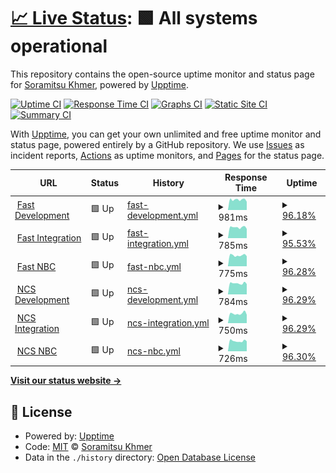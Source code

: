 # [📈 Live Status](https://soramitsukhmer.github.io/upptime): <!--live status--> **🟩 All systems operational**

This repository contains the open-source uptime monitor and status page for [Soramitsu Khmer](https://soramitsu.co.jp/kh), powered by [Upptime](https://github.com/upptime/upptime).

[![Uptime CI](https://github.com/soramitsukhmer/upptime/workflows/Uptime%20CI/badge.svg)](https://github.com/soramitsukhmer/upptime/actions?query=workflow%3A%22Uptime+CI%22)
[![Response Time CI](https://github.com/soramitsukhmer/upptime/workflows/Response%20Time%20CI/badge.svg)](https://github.com/soramitsukhmer/upptime/actions?query=workflow%3A%22Response+Time+CI%22)
[![Graphs CI](https://github.com/soramitsukhmer/upptime/workflows/Graphs%20CI/badge.svg)](https://github.com/soramitsukhmer/upptime/actions?query=workflow%3A%22Graphs+CI%22)
[![Static Site CI](https://github.com/soramitsukhmer/upptime/workflows/Static%20Site%20CI/badge.svg)](https://github.com/soramitsukhmer/upptime/actions?query=workflow%3A%22Static+Site+CI%22)
[![Summary CI](https://github.com/soramitsukhmer/upptime/workflows/Summary%20CI/badge.svg)](https://github.com/soramitsukhmer/upptime/actions?query=workflow%3A%22Summary+CI%22)

With [Upptime](https://upptime.js.org), you can get your own unlimited and free uptime monitor and status page, powered entirely by a GitHub repository. We use [Issues](https://github.com/soramitsukhmer/upptime/issues) as incident reports, [Actions](https://github.com/soramitsukhmer/upptime/actions) as uptime monitors, and [Pages](https://soramitsukhmer.github.io/upptime) for the status page.

<!--start: status pages-->
<!-- This summary is generated by Upptime (https://github.com/upptime/upptime) -->
<!-- Do not edit this manually, your changes will be overwritten -->
<!-- prettier-ignore -->
| URL | Status | History | Response Time | Uptime |
| --- | ------ | ------- | ------------- | ------ |
| <img alt="" src="https://favicons.githubusercontent.com/web-fast-dev.sorakh.app" height="13"> [Fast Development](https://web-fast-dev.sorakh.app/) | 🟩 Up | [fast-development.yml](https://github.com/soramitsukhmer/upptime/commits/HEAD/history/fast-development.yml) | <details><summary><img alt="Response time graph" src="./graphs/fast-development/response-time-week.png" height="20"> 981ms</summary><br><a href="https://upptime.soramitsukhmer.com/history/fast-development"><img alt="Response time 1171" src="https://img.shields.io/endpoint?url=https%3A%2F%2Fraw.githubusercontent.com%2Fsoramitsukhmer%2Fupptime%2FHEAD%2Fapi%2Ffast-development%2Fresponse-time.json"></a><br><a href="https://upptime.soramitsukhmer.com/history/fast-development"><img alt="24-hour response time 935" src="https://img.shields.io/endpoint?url=https%3A%2F%2Fraw.githubusercontent.com%2Fsoramitsukhmer%2Fupptime%2FHEAD%2Fapi%2Ffast-development%2Fresponse-time-day.json"></a><br><a href="https://upptime.soramitsukhmer.com/history/fast-development"><img alt="7-day response time 981" src="https://img.shields.io/endpoint?url=https%3A%2F%2Fraw.githubusercontent.com%2Fsoramitsukhmer%2Fupptime%2FHEAD%2Fapi%2Ffast-development%2Fresponse-time-week.json"></a><br><a href="https://upptime.soramitsukhmer.com/history/fast-development"><img alt="30-day response time 1238" src="https://img.shields.io/endpoint?url=https%3A%2F%2Fraw.githubusercontent.com%2Fsoramitsukhmer%2Fupptime%2FHEAD%2Fapi%2Ffast-development%2Fresponse-time-month.json"></a><br><a href="https://upptime.soramitsukhmer.com/history/fast-development"><img alt="1-year response time 1171" src="https://img.shields.io/endpoint?url=https%3A%2F%2Fraw.githubusercontent.com%2Fsoramitsukhmer%2Fupptime%2FHEAD%2Fapi%2Ffast-development%2Fresponse-time-year.json"></a></details> | <details><summary><a href="https://upptime.soramitsukhmer.com/history/fast-development">96.18%</a></summary><a href="https://upptime.soramitsukhmer.com/history/fast-development"><img alt="All-time uptime 99.29%" src="https://img.shields.io/endpoint?url=https%3A%2F%2Fraw.githubusercontent.com%2Fsoramitsukhmer%2Fupptime%2FHEAD%2Fapi%2Ffast-development%2Fuptime.json"></a><br><a href="https://upptime.soramitsukhmer.com/history/fast-development"><img alt="24-hour uptime 99.38%" src="https://img.shields.io/endpoint?url=https%3A%2F%2Fraw.githubusercontent.com%2Fsoramitsukhmer%2Fupptime%2FHEAD%2Fapi%2Ffast-development%2Fuptime-day.json"></a><br><a href="https://upptime.soramitsukhmer.com/history/fast-development"><img alt="7-day uptime 96.18%" src="https://img.shields.io/endpoint?url=https%3A%2F%2Fraw.githubusercontent.com%2Fsoramitsukhmer%2Fupptime%2FHEAD%2Fapi%2Ffast-development%2Fuptime-week.json"></a><br><a href="https://upptime.soramitsukhmer.com/history/fast-development"><img alt="30-day uptime 99.12%" src="https://img.shields.io/endpoint?url=https%3A%2F%2Fraw.githubusercontent.com%2Fsoramitsukhmer%2Fupptime%2FHEAD%2Fapi%2Ffast-development%2Fuptime-month.json"></a><br><a href="https://upptime.soramitsukhmer.com/history/fast-development"><img alt="1-year uptime 99.29%" src="https://img.shields.io/endpoint?url=https%3A%2F%2Fraw.githubusercontent.com%2Fsoramitsukhmer%2Fupptime%2FHEAD%2Fapi%2Ffast-development%2Fuptime-year.json"></a></details>
| <img alt="" src="https://favicons.githubusercontent.com/web-fast-integration.sorakh.app" height="13"> [Fast Integration](https://web-fast-integration.sorakh.app/) | 🟩 Up | [fast-integration.yml](https://github.com/soramitsukhmer/upptime/commits/HEAD/history/fast-integration.yml) | <details><summary><img alt="Response time graph" src="./graphs/fast-integration/response-time-week.png" height="20"> 785ms</summary><br><a href="https://upptime.soramitsukhmer.com/history/fast-integration"><img alt="Response time 792" src="https://img.shields.io/endpoint?url=https%3A%2F%2Fraw.githubusercontent.com%2Fsoramitsukhmer%2Fupptime%2FHEAD%2Fapi%2Ffast-integration%2Fresponse-time.json"></a><br><a href="https://upptime.soramitsukhmer.com/history/fast-integration"><img alt="24-hour response time 790" src="https://img.shields.io/endpoint?url=https%3A%2F%2Fraw.githubusercontent.com%2Fsoramitsukhmer%2Fupptime%2FHEAD%2Fapi%2Ffast-integration%2Fresponse-time-day.json"></a><br><a href="https://upptime.soramitsukhmer.com/history/fast-integration"><img alt="7-day response time 785" src="https://img.shields.io/endpoint?url=https%3A%2F%2Fraw.githubusercontent.com%2Fsoramitsukhmer%2Fupptime%2FHEAD%2Fapi%2Ffast-integration%2Fresponse-time-week.json"></a><br><a href="https://upptime.soramitsukhmer.com/history/fast-integration"><img alt="30-day response time 794" src="https://img.shields.io/endpoint?url=https%3A%2F%2Fraw.githubusercontent.com%2Fsoramitsukhmer%2Fupptime%2FHEAD%2Fapi%2Ffast-integration%2Fresponse-time-month.json"></a><br><a href="https://upptime.soramitsukhmer.com/history/fast-integration"><img alt="1-year response time 792" src="https://img.shields.io/endpoint?url=https%3A%2F%2Fraw.githubusercontent.com%2Fsoramitsukhmer%2Fupptime%2FHEAD%2Fapi%2Ffast-integration%2Fresponse-time-year.json"></a></details> | <details><summary><a href="https://upptime.soramitsukhmer.com/history/fast-integration">95.53%</a></summary><a href="https://upptime.soramitsukhmer.com/history/fast-integration"><img alt="All-time uptime 99.10%" src="https://img.shields.io/endpoint?url=https%3A%2F%2Fraw.githubusercontent.com%2Fsoramitsukhmer%2Fupptime%2FHEAD%2Fapi%2Ffast-integration%2Fuptime.json"></a><br><a href="https://upptime.soramitsukhmer.com/history/fast-integration"><img alt="24-hour uptime 97.33%" src="https://img.shields.io/endpoint?url=https%3A%2F%2Fraw.githubusercontent.com%2Fsoramitsukhmer%2Fupptime%2FHEAD%2Fapi%2Ffast-integration%2Fuptime-day.json"></a><br><a href="https://upptime.soramitsukhmer.com/history/fast-integration"><img alt="7-day uptime 95.53%" src="https://img.shields.io/endpoint?url=https%3A%2F%2Fraw.githubusercontent.com%2Fsoramitsukhmer%2Fupptime%2FHEAD%2Fapi%2Ffast-integration%2Fuptime-week.json"></a><br><a href="https://upptime.soramitsukhmer.com/history/fast-integration"><img alt="30-day uptime 98.93%" src="https://img.shields.io/endpoint?url=https%3A%2F%2Fraw.githubusercontent.com%2Fsoramitsukhmer%2Fupptime%2FHEAD%2Fapi%2Ffast-integration%2Fuptime-month.json"></a><br><a href="https://upptime.soramitsukhmer.com/history/fast-integration"><img alt="1-year uptime 99.10%" src="https://img.shields.io/endpoint?url=https%3A%2F%2Fraw.githubusercontent.com%2Fsoramitsukhmer%2Fupptime%2FHEAD%2Fapi%2Ffast-integration%2Fuptime-year.json"></a></details>
| <img alt="" src="https://favicons.githubusercontent.com/web-fast-nbc.sorakh.app" height="13"> [Fast NBC](https://web-fast-nbc.sorakh.app/) | 🟩 Up | [fast-nbc.yml](https://github.com/soramitsukhmer/upptime/commits/HEAD/history/fast-nbc.yml) | <details><summary><img alt="Response time graph" src="./graphs/fast-nbc/response-time-week.png" height="20"> 775ms</summary><br><a href="https://upptime.soramitsukhmer.com/history/fast-nbc"><img alt="Response time 760" src="https://img.shields.io/endpoint?url=https%3A%2F%2Fraw.githubusercontent.com%2Fsoramitsukhmer%2Fupptime%2FHEAD%2Fapi%2Ffast-nbc%2Fresponse-time.json"></a><br><a href="https://upptime.soramitsukhmer.com/history/fast-nbc"><img alt="24-hour response time 711" src="https://img.shields.io/endpoint?url=https%3A%2F%2Fraw.githubusercontent.com%2Fsoramitsukhmer%2Fupptime%2FHEAD%2Fapi%2Ffast-nbc%2Fresponse-time-day.json"></a><br><a href="https://upptime.soramitsukhmer.com/history/fast-nbc"><img alt="7-day response time 775" src="https://img.shields.io/endpoint?url=https%3A%2F%2Fraw.githubusercontent.com%2Fsoramitsukhmer%2Fupptime%2FHEAD%2Fapi%2Ffast-nbc%2Fresponse-time-week.json"></a><br><a href="https://upptime.soramitsukhmer.com/history/fast-nbc"><img alt="30-day response time 767" src="https://img.shields.io/endpoint?url=https%3A%2F%2Fraw.githubusercontent.com%2Fsoramitsukhmer%2Fupptime%2FHEAD%2Fapi%2Ffast-nbc%2Fresponse-time-month.json"></a><br><a href="https://upptime.soramitsukhmer.com/history/fast-nbc"><img alt="1-year response time 760" src="https://img.shields.io/endpoint?url=https%3A%2F%2Fraw.githubusercontent.com%2Fsoramitsukhmer%2Fupptime%2FHEAD%2Fapi%2Ffast-nbc%2Fresponse-time-year.json"></a></details> | <details><summary><a href="https://upptime.soramitsukhmer.com/history/fast-nbc">96.28%</a></summary><a href="https://upptime.soramitsukhmer.com/history/fast-nbc"><img alt="All-time uptime 99.28%" src="https://img.shields.io/endpoint?url=https%3A%2F%2Fraw.githubusercontent.com%2Fsoramitsukhmer%2Fupptime%2FHEAD%2Fapi%2Ffast-nbc%2Fuptime.json"></a><br><a href="https://upptime.soramitsukhmer.com/history/fast-nbc"><img alt="24-hour uptime 100.00%" src="https://img.shields.io/endpoint?url=https%3A%2F%2Fraw.githubusercontent.com%2Fsoramitsukhmer%2Fupptime%2FHEAD%2Fapi%2Ffast-nbc%2Fuptime-day.json"></a><br><a href="https://upptime.soramitsukhmer.com/history/fast-nbc"><img alt="7-day uptime 96.28%" src="https://img.shields.io/endpoint?url=https%3A%2F%2Fraw.githubusercontent.com%2Fsoramitsukhmer%2Fupptime%2FHEAD%2Fapi%2Ffast-nbc%2Fuptime-week.json"></a><br><a href="https://upptime.soramitsukhmer.com/history/fast-nbc"><img alt="30-day uptime 99.14%" src="https://img.shields.io/endpoint?url=https%3A%2F%2Fraw.githubusercontent.com%2Fsoramitsukhmer%2Fupptime%2FHEAD%2Fapi%2Ffast-nbc%2Fuptime-month.json"></a><br><a href="https://upptime.soramitsukhmer.com/history/fast-nbc"><img alt="1-year uptime 99.28%" src="https://img.shields.io/endpoint?url=https%3A%2F%2Fraw.githubusercontent.com%2Fsoramitsukhmer%2Fupptime%2FHEAD%2Fapi%2Ffast-nbc%2Fuptime-year.json"></a></details>
| <img alt="" src="https://favicons.githubusercontent.com/web-ncs-dev.sorakh.app" height="13"> [NCS Development](https://web-ncs-dev.sorakh.app/) | 🟩 Up | [ncs-development.yml](https://github.com/soramitsukhmer/upptime/commits/HEAD/history/ncs-development.yml) | <details><summary><img alt="Response time graph" src="./graphs/ncs-development/response-time-week.png" height="20"> 784ms</summary><br><a href="https://upptime.soramitsukhmer.com/history/ncs-development"><img alt="Response time 821" src="https://img.shields.io/endpoint?url=https%3A%2F%2Fraw.githubusercontent.com%2Fsoramitsukhmer%2Fupptime%2FHEAD%2Fapi%2Fncs-development%2Fresponse-time.json"></a><br><a href="https://upptime.soramitsukhmer.com/history/ncs-development"><img alt="24-hour response time 729" src="https://img.shields.io/endpoint?url=https%3A%2F%2Fraw.githubusercontent.com%2Fsoramitsukhmer%2Fupptime%2FHEAD%2Fapi%2Fncs-development%2Fresponse-time-day.json"></a><br><a href="https://upptime.soramitsukhmer.com/history/ncs-development"><img alt="7-day response time 784" src="https://img.shields.io/endpoint?url=https%3A%2F%2Fraw.githubusercontent.com%2Fsoramitsukhmer%2Fupptime%2FHEAD%2Fapi%2Fncs-development%2Fresponse-time-week.json"></a><br><a href="https://upptime.soramitsukhmer.com/history/ncs-development"><img alt="30-day response time 849" src="https://img.shields.io/endpoint?url=https%3A%2F%2Fraw.githubusercontent.com%2Fsoramitsukhmer%2Fupptime%2FHEAD%2Fapi%2Fncs-development%2Fresponse-time-month.json"></a><br><a href="https://upptime.soramitsukhmer.com/history/ncs-development"><img alt="1-year response time 821" src="https://img.shields.io/endpoint?url=https%3A%2F%2Fraw.githubusercontent.com%2Fsoramitsukhmer%2Fupptime%2FHEAD%2Fapi%2Fncs-development%2Fresponse-time-year.json"></a></details> | <details><summary><a href="https://upptime.soramitsukhmer.com/history/ncs-development">96.29%</a></summary><a href="https://upptime.soramitsukhmer.com/history/ncs-development"><img alt="All-time uptime 99.10%" src="https://img.shields.io/endpoint?url=https%3A%2F%2Fraw.githubusercontent.com%2Fsoramitsukhmer%2Fupptime%2FHEAD%2Fapi%2Fncs-development%2Fuptime.json"></a><br><a href="https://upptime.soramitsukhmer.com/history/ncs-development"><img alt="24-hour uptime 100.00%" src="https://img.shields.io/endpoint?url=https%3A%2F%2Fraw.githubusercontent.com%2Fsoramitsukhmer%2Fupptime%2FHEAD%2Fapi%2Fncs-development%2Fuptime-day.json"></a><br><a href="https://upptime.soramitsukhmer.com/history/ncs-development"><img alt="7-day uptime 96.29%" src="https://img.shields.io/endpoint?url=https%3A%2F%2Fraw.githubusercontent.com%2Fsoramitsukhmer%2Fupptime%2FHEAD%2Fapi%2Fncs-development%2Fuptime-week.json"></a><br><a href="https://upptime.soramitsukhmer.com/history/ncs-development"><img alt="30-day uptime 98.89%" src="https://img.shields.io/endpoint?url=https%3A%2F%2Fraw.githubusercontent.com%2Fsoramitsukhmer%2Fupptime%2FHEAD%2Fapi%2Fncs-development%2Fuptime-month.json"></a><br><a href="https://upptime.soramitsukhmer.com/history/ncs-development"><img alt="1-year uptime 99.10%" src="https://img.shields.io/endpoint?url=https%3A%2F%2Fraw.githubusercontent.com%2Fsoramitsukhmer%2Fupptime%2FHEAD%2Fapi%2Fncs-development%2Fuptime-year.json"></a></details>
| <img alt="" src="https://favicons.githubusercontent.com/web-ncs-integration.sorakh.app" height="13"> [NCS Integration](https://web-ncs-integration.sorakh.app/) | 🟩 Up | [ncs-integration.yml](https://github.com/soramitsukhmer/upptime/commits/HEAD/history/ncs-integration.yml) | <details><summary><img alt="Response time graph" src="./graphs/ncs-integration/response-time-week.png" height="20"> 750ms</summary><br><a href="https://upptime.soramitsukhmer.com/history/ncs-integration"><img alt="Response time 770" src="https://img.shields.io/endpoint?url=https%3A%2F%2Fraw.githubusercontent.com%2Fsoramitsukhmer%2Fupptime%2FHEAD%2Fapi%2Fncs-integration%2Fresponse-time.json"></a><br><a href="https://upptime.soramitsukhmer.com/history/ncs-integration"><img alt="24-hour response time 656" src="https://img.shields.io/endpoint?url=https%3A%2F%2Fraw.githubusercontent.com%2Fsoramitsukhmer%2Fupptime%2FHEAD%2Fapi%2Fncs-integration%2Fresponse-time-day.json"></a><br><a href="https://upptime.soramitsukhmer.com/history/ncs-integration"><img alt="7-day response time 750" src="https://img.shields.io/endpoint?url=https%3A%2F%2Fraw.githubusercontent.com%2Fsoramitsukhmer%2Fupptime%2FHEAD%2Fapi%2Fncs-integration%2Fresponse-time-week.json"></a><br><a href="https://upptime.soramitsukhmer.com/history/ncs-integration"><img alt="30-day response time 773" src="https://img.shields.io/endpoint?url=https%3A%2F%2Fraw.githubusercontent.com%2Fsoramitsukhmer%2Fupptime%2FHEAD%2Fapi%2Fncs-integration%2Fresponse-time-month.json"></a><br><a href="https://upptime.soramitsukhmer.com/history/ncs-integration"><img alt="1-year response time 770" src="https://img.shields.io/endpoint?url=https%3A%2F%2Fraw.githubusercontent.com%2Fsoramitsukhmer%2Fupptime%2FHEAD%2Fapi%2Fncs-integration%2Fresponse-time-year.json"></a></details> | <details><summary><a href="https://upptime.soramitsukhmer.com/history/ncs-integration">96.29%</a></summary><a href="https://upptime.soramitsukhmer.com/history/ncs-integration"><img alt="All-time uptime 99.19%" src="https://img.shields.io/endpoint?url=https%3A%2F%2Fraw.githubusercontent.com%2Fsoramitsukhmer%2Fupptime%2FHEAD%2Fapi%2Fncs-integration%2Fuptime.json"></a><br><a href="https://upptime.soramitsukhmer.com/history/ncs-integration"><img alt="24-hour uptime 100.00%" src="https://img.shields.io/endpoint?url=https%3A%2F%2Fraw.githubusercontent.com%2Fsoramitsukhmer%2Fupptime%2FHEAD%2Fapi%2Fncs-integration%2Fuptime-day.json"></a><br><a href="https://upptime.soramitsukhmer.com/history/ncs-integration"><img alt="7-day uptime 96.29%" src="https://img.shields.io/endpoint?url=https%3A%2F%2Fraw.githubusercontent.com%2Fsoramitsukhmer%2Fupptime%2FHEAD%2Fapi%2Fncs-integration%2Fuptime-week.json"></a><br><a href="https://upptime.soramitsukhmer.com/history/ncs-integration"><img alt="30-day uptime 99.00%" src="https://img.shields.io/endpoint?url=https%3A%2F%2Fraw.githubusercontent.com%2Fsoramitsukhmer%2Fupptime%2FHEAD%2Fapi%2Fncs-integration%2Fuptime-month.json"></a><br><a href="https://upptime.soramitsukhmer.com/history/ncs-integration"><img alt="1-year uptime 99.19%" src="https://img.shields.io/endpoint?url=https%3A%2F%2Fraw.githubusercontent.com%2Fsoramitsukhmer%2Fupptime%2FHEAD%2Fapi%2Fncs-integration%2Fuptime-year.json"></a></details>
| <img alt="" src="https://favicons.githubusercontent.com/web-ncs-nbc.sorakh.app" height="13"> [NCS NBC](https://web-ncs-nbc.sorakh.app/) | 🟩 Up | [ncs-nbc.yml](https://github.com/soramitsukhmer/upptime/commits/HEAD/history/ncs-nbc.yml) | <details><summary><img alt="Response time graph" src="./graphs/ncs-nbc/response-time-week.png" height="20"> 726ms</summary><br><a href="https://upptime.soramitsukhmer.com/history/ncs-nbc"><img alt="Response time 716" src="https://img.shields.io/endpoint?url=https%3A%2F%2Fraw.githubusercontent.com%2Fsoramitsukhmer%2Fupptime%2FHEAD%2Fapi%2Fncs-nbc%2Fresponse-time.json"></a><br><a href="https://upptime.soramitsukhmer.com/history/ncs-nbc"><img alt="24-hour response time 706" src="https://img.shields.io/endpoint?url=https%3A%2F%2Fraw.githubusercontent.com%2Fsoramitsukhmer%2Fupptime%2FHEAD%2Fapi%2Fncs-nbc%2Fresponse-time-day.json"></a><br><a href="https://upptime.soramitsukhmer.com/history/ncs-nbc"><img alt="7-day response time 726" src="https://img.shields.io/endpoint?url=https%3A%2F%2Fraw.githubusercontent.com%2Fsoramitsukhmer%2Fupptime%2FHEAD%2Fapi%2Fncs-nbc%2Fresponse-time-week.json"></a><br><a href="https://upptime.soramitsukhmer.com/history/ncs-nbc"><img alt="30-day response time 722" src="https://img.shields.io/endpoint?url=https%3A%2F%2Fraw.githubusercontent.com%2Fsoramitsukhmer%2Fupptime%2FHEAD%2Fapi%2Fncs-nbc%2Fresponse-time-month.json"></a><br><a href="https://upptime.soramitsukhmer.com/history/ncs-nbc"><img alt="1-year response time 716" src="https://img.shields.io/endpoint?url=https%3A%2F%2Fraw.githubusercontent.com%2Fsoramitsukhmer%2Fupptime%2FHEAD%2Fapi%2Fncs-nbc%2Fresponse-time-year.json"></a></details> | <details><summary><a href="https://upptime.soramitsukhmer.com/history/ncs-nbc">96.30%</a></summary><a href="https://upptime.soramitsukhmer.com/history/ncs-nbc"><img alt="All-time uptime 99.29%" src="https://img.shields.io/endpoint?url=https%3A%2F%2Fraw.githubusercontent.com%2Fsoramitsukhmer%2Fupptime%2FHEAD%2Fapi%2Fncs-nbc%2Fuptime.json"></a><br><a href="https://upptime.soramitsukhmer.com/history/ncs-nbc"><img alt="24-hour uptime 100.00%" src="https://img.shields.io/endpoint?url=https%3A%2F%2Fraw.githubusercontent.com%2Fsoramitsukhmer%2Fupptime%2FHEAD%2Fapi%2Fncs-nbc%2Fuptime-day.json"></a><br><a href="https://upptime.soramitsukhmer.com/history/ncs-nbc"><img alt="7-day uptime 96.30%" src="https://img.shields.io/endpoint?url=https%3A%2F%2Fraw.githubusercontent.com%2Fsoramitsukhmer%2Fupptime%2FHEAD%2Fapi%2Fncs-nbc%2Fuptime-week.json"></a><br><a href="https://upptime.soramitsukhmer.com/history/ncs-nbc"><img alt="30-day uptime 99.15%" src="https://img.shields.io/endpoint?url=https%3A%2F%2Fraw.githubusercontent.com%2Fsoramitsukhmer%2Fupptime%2FHEAD%2Fapi%2Fncs-nbc%2Fuptime-month.json"></a><br><a href="https://upptime.soramitsukhmer.com/history/ncs-nbc"><img alt="1-year uptime 99.29%" src="https://img.shields.io/endpoint?url=https%3A%2F%2Fraw.githubusercontent.com%2Fsoramitsukhmer%2Fupptime%2FHEAD%2Fapi%2Fncs-nbc%2Fuptime-year.json"></a></details>

<!--end: status pages-->

[**Visit our status website →**](https://soramitsukhmer.github.io/upptime)

## 📄 License

- Powered by: [Upptime](https://github.com/upptime/upptime)
- Code: [MIT](./LICENSE) © [Soramitsu Khmer](https://soramitsu.co.jp/kh)
- Data in the `./history` directory: [Open Database License](https://opendatacommons.org/licenses/odbl/1-0/)
